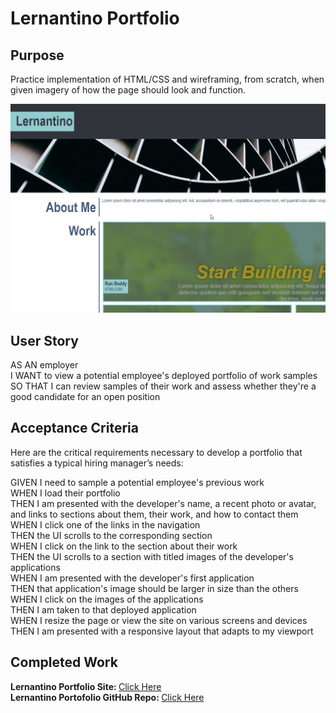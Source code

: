# Lernantino Portfolio

## Purpose
Practice implementation of HTML/CSS and wireframing, from scratch, when given imagery of how the page should look and function.

![Page Sample](/assets/images/snapshot.jpg)

## User Story
AS AN employer<br>
I WANT to view a potential employee's deployed portfolio of work samples<br>
SO THAT I can review samples of their work and assess whether they're a good candidate for an open position<br>

## Acceptance Criteria
Here are the critical requirements necessary to develop a portfolio that satisfies a typical hiring manager’s needs:

GIVEN I need to sample a potential employee's previous work<br>
WHEN I load their portfolio<br>
THEN I am presented with the developer's name, a recent photo or avatar, and links to sections about them, their work, and how to contact them<br>
WHEN I click one of the links in the navigation<br>
THEN the UI scrolls to the corresponding section<br>
WHEN I click on the link to the section about their work<br>
THEN the UI scrolls to a section with titled images of the developer's applications<br>
WHEN I am presented with the developer's first application<br>
THEN that application's image should be larger in size than the others<br>
WHEN I click on the images of the applications<br>
THEN I am taken to that deployed application<br>
WHEN I resize the page or view the site on various screens and devices<br>
THEN I am presented with a responsive layout that adapts to my viewport<br>

## Completed Work
<strong>Lernantino Portfolio Site: </strong><a href="https://gatorhatur.github.io/lernantino-portfolio-sample/">Click Here</a><br>
<strong>Lernantino Portofolio GitHub Repo: </strong><a href="https://github.com/gatorhatur/lernantino-portfolio-sample">Click Here</a>




